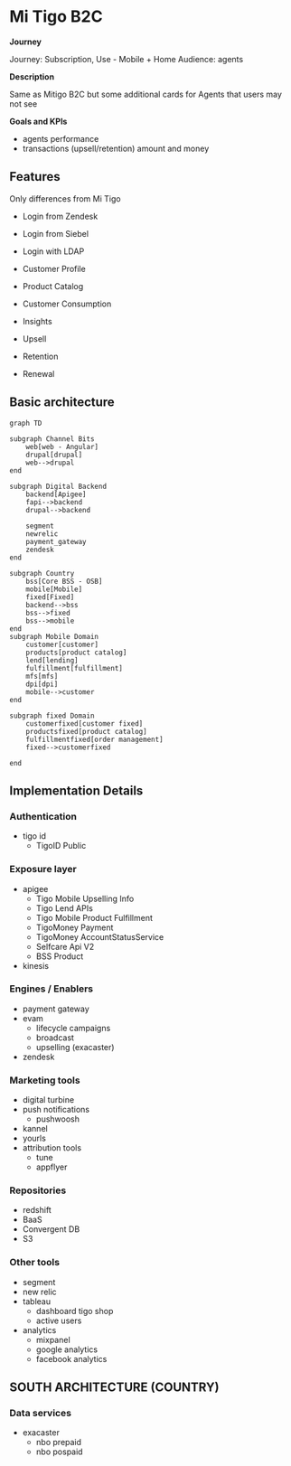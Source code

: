 
# Mi Tigo B2C

**Journey**

Journey: Subscription, Use - Mobile + Home
Audience: agents

**Description**

Same as Mitigo B2C but some additional cards for Agents that users may not see

**Goals and KPIs**
- agents performance
- transactions (upsell/retention) amount and money

## Features
Only differences from Mi Tigo

- Login from Zendesk
- Login from Siebel
- Login with LDAP

- Customer Profile
- Product Catalog
- Customer Consumption
- Insights
- Upsell
- Retention
- Renewal

## Basic architecture

```mermaid
graph TD

subgraph Channel Bits
    web[web - Angular]
    drupal[drupal]
    web-->drupal
end

subgraph Digital Backend
    backend[Apigee]
    fapi-->backend
    drupal-->backend

    segment
    newrelic
    payment_gateway
    zendesk
end

subgraph Country
    bss[Core BSS - OSB]
    mobile[Mobile]
    fixed[Fixed]
    backend-->bss
    bss-->fixed
    bss-->mobile
end
subgraph Mobile Domain
    customer[customer]
    products[product catalog]
    lend[lending]
    fulfillment[fulfillment]
    mfs[mfs]
    dpi[dpi]
    mobile-->customer
end

subgraph fixed Domain
    customerfixed[customer fixed]
    productsfixed[product catalog]
    fulfillmentfixed[order management]
    fixed-->customerfixed

end

```



## Implementation Details

### Authentication
- tigo id
    - TigoID Public

### Exposure layer
- apigee
    - Tigo Mobile Upselling Info
    - Tigo Lend APIs
    - Tigo Mobile Product Fulfillment
    - TigoMoney Payment
    - TigoMoney AccountStatusService
    - Selfcare Api V2
    - BSS Product
- kinesis

### Engines / Enablers
- payment gateway
- evam
    - lifecycle campaigns
    - broadcast
    - upselling (exacaster)
- zendesk

### Marketing tools
- digital turbine
- push notifications
    - pushwoosh
- kannel
- yourls
- attribution tools
    - tune
    - appflyer

### Repositories
- redshift
- BaaS
- Convergent DB
- S3

### Other tools
- segment
- new relic
- tableau
    - dashboard tigo shop
    - active users
- analytics
    - mixpanel
    - google analytics
    - facebook analytics

## SOUTH ARCHITECTURE (COUNTRY)

### Data services
- exacaster
    - nbo prepaid
    - nbo pospaid

